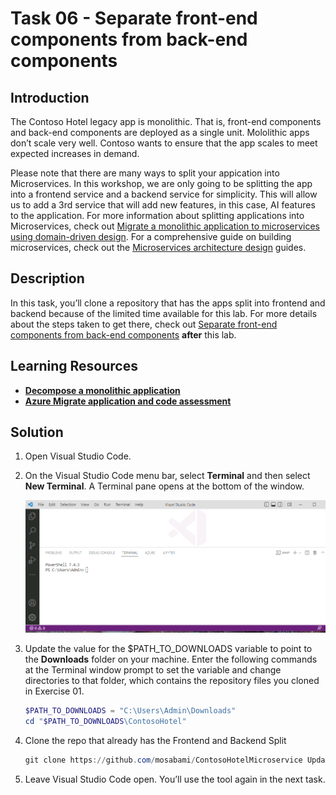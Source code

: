 # Task 06 - Separate front-end components from back-end components

## Introduction

The Contoso Hotel legacy app is monolithic. That is, front-end components and back-end components are deployed as a single unit. Mololithic apps don’t scale very well. Contoso wants to ensure that the app scales to meet expected increases in demand.

Please note that there are many ways to split your appication into Microservices. In this workshop, we are only going to be splitting the app into a frontend service and a backend service for simplicity. This will allow us to add a 3rd service that will add new features, in this case, AI features to the application. For more information about splitting applications into Microservices, check out [Migrate a monolithic application to microservices using domain-driven design](https://learn.microsoft.com/en-us/azure/architecture/microservices/migrate-monolith). For a comprehensive guide on building microservices, check out the [Microservices architecture design](https://learn.microsoft.com/en-us/azure/architecture/microservices/) guides.

## Description

In this task, you’ll clone a repository that has the apps split into frontend and backend because of the limited time available for this lab. For more details about the steps taken to get there, check out [Separate front-end components from back-end components](https://microsoft.github.io/TechExcel-Modernize-applications-to-be-AI-ready/Docs/Ex03/0301.html) **after** this lab.

## Learning Resources

- [**Decompose a monolithic application**](https://learn.microsoft.com/en-us/training/modules/microservices-architecture/ )
- [**Azure Migrate application and code assessment**](https://learn.microsoft.com/en-us/azure/migrate/appcat/overview )

## Solution

1. Open Visual Studio Code.

1. On the Visual Studio Code menu bar, select **Terminal** and then select **New Terminal**. A Terminal pane opens at the bottom of the window.

    ![gzt09m0m.png](../../media/gzt09m0m.png)

1. Update the value for the $PATH_TO_DOWNLOADS variable to point to the **Downloads** folder on your machine. Enter the following commands at the Terminal window prompt to set the variable and change directories to that folder, which contains the repository files you cloned in Exercise 01.

    ```powershell
    $PATH_TO_DOWNLOADS = "C:\Users\Admin\Downloads"
    cd "$PATH_TO_DOWNLOADS\ContosoHotel"
    ```

1. Clone the repo that already has the Frontend and Backend Split

    ```powershell
    git clone https://github.com/mosabami/ContosoHotelMicroservice UpdatedApp
    ```

1. Leave Visual Studio Code open. You’ll use the tool again in the next task.
